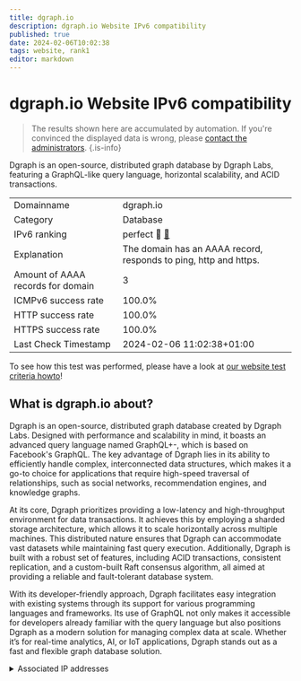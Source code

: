 ```yaml
---
title: dgraph.io
description: dgraph.io Website IPv6 compatibility
published: true
date: 2024-02-06T10:02:38
tags: website, rank1
editor: markdown
---
```


# dgraph.io Website IPv6 compatibility

> The results shown here are accumulated by automation. If you're convinced the displayed data is wrong, please [contact the administrators](/howto/chat). 
{.is-info}

Dgraph is an open-source, distributed graph database by Dgraph Labs, featuring a GraphQL-like query language, horizontal scalability, and ACID transactions.


|   |   |
| - | - |
| Domainname | dgraph.io
| Category | Database |
| IPv6 ranking | perfect :1st_place_medal: [🔗](/howto/ranking) |
| Explanation | The domain has an AAAA record, responds to ping, http and https. |
| Amount of AAAA records for domain | 3 |
| ICMPv6 success rate | 100.0%|
| HTTP success rate | 100.0% |
| HTTPS success rate | 100.0% |
| Last Check Timestamp | 2024-02-06 11:02:38+01:00 |

To see how this test was performed, please have a look at [our website test criteria howto](/howto/testcriteria/website)!


## What is dgraph.io about?
Dgraph is an open-source, distributed graph database created by Dgraph Labs. Designed with performance and scalability in mind, it boasts an advanced query language named GraphQL+-, which is based on Facebook's GraphQL. The key advantage of Dgraph lies in its ability to efficiently handle complex, interconnected data structures, which makes it a go-to choice for applications that require high-speed traversal of relationships, such as social networks, recommendation engines, and knowledge graphs.

At its core, Dgraph prioritizes providing a low-latency and high-throughput environment for data transactions. It achieves this by employing a sharded storage architecture, which allows it to scale horizontally across multiple machines. This distributed nature ensures that Dgraph can accommodate vast datasets while maintaining fast query execution. Additionally, Dgraph is built with a robust set of features, including ACID transactions, consistent replication, and a custom-built Raft consensus algorithm, all aimed at providing a reliable and fault-tolerant database system.

With its developer-friendly approach, Dgraph facilitates easy integration with existing systems through its support for various programming languages and frameworks. Its use of GraphQL not only makes it accessible for developers already familiar with the query language but also positions Dgraph as a modern solution for managing complex data at scale. Whether it’s for real-time analytics, AI, or IoT applications, Dgraph stands out as a fast and flexible graph database solution.



<details>
<summary>Associated IP addresses</summary>

2606:4700:20::ac43:482b

2606:4700:20::681a:2e1

2606:4700:20::681a:3e1

</details>
